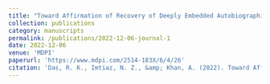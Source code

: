 ```yaml
---
title: "Toward Affirmation of Recovery of Deeply Embedded Autobiographical Memory with Background Music and Identification of an EEG Biomarker in Combination with EDA Signal Using Wearable Sensors"
collection: publications
category: manuscripts
permalink: /publications/2022-12-06-journal-1
date: 2022-12-06
venue: 'MDPI'
paperurl: 'https://www.mdpi.com/2514-183X/6/4/26'
citation: 'Das, R. K., Imtiaz, N. Z., &amp; Khan, A. (2022). Toward Affirmation of Recovery of Deeply Embedded Autobiographical Memory with Background Music and Identification of an EEG Biomarker in Combination with EDA Signal Using Wearable Sensors. Clinical and Translational Neuroscience, 6(4), 26.'
---
```


<!-- <a href='https://www.mdpi.com/2514-183X/6/4/26'>Download paper here</a> -->

<!-- Recommended citation: Das, R. K., Imtiaz, N. Z., & Khan, A. (2022). Toward Affirmation of Recovery of Deeply Embedded Autobiographical Memory with Background Music and Identification of an EEG Biomarker in Combination with EDA Signal Using Wearable Sensors. Clinical and Translational Neuroscience, 6(4), 26. -->